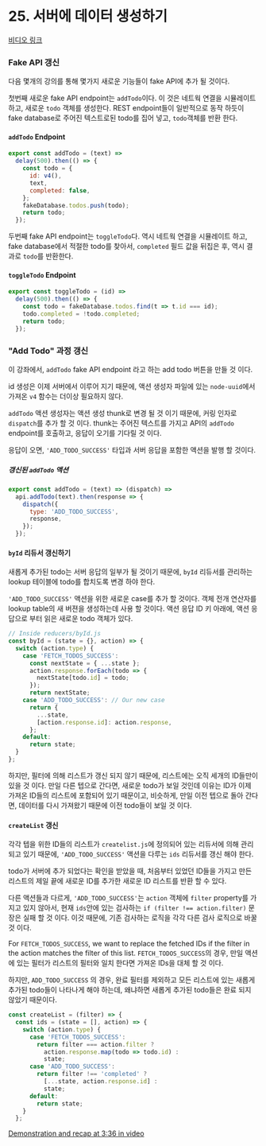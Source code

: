 # 25. 서버에 데이터 생성하기
[비디오 링크](https://egghead.io/lessons/javascript-redux-creating-data-on-the-server)

### Fake API 갱신

다음 몇개의 강의를 통해 몇가지 새로운 기능들이 fake API에 추가 될 것이다.

첫번째 새로운 fake API endpoint는 `addTodo`이다. 이 것은 네트웍 연결을 시뮬레이트 하고, 새로운 `todo` 객체를 생성한다. REST endpoint들이 일반적으로 동작 하듯이 fake database로 주어진 텍스트로된 todo를 집어 넣고, `todo`객체를 반환 한다.

#### `addTodo` Endpoint
```javascript
export const addTodo = (text) =>
  delay(500).then(() => {
    const todo = {
      id: v4(),
      text,
      completed: false,
    };
    fakeDatabase.todos.push(todo);
    return todo;
  });
```

두번째 fake API endpoint는 `toggleTodo`다. 역시 네트웍 연결을 시뮬레이트 하고, fake database에서 적절한 todo를 찾아서, `completed` 필드 값을 뒤집은 후, 역시 결과로 `todo`를 반환한다.

#### `toggleTodo` Endpoint
```javascript
export const toggleTodo = (id) =>
  delay(500).then(() => {
    const todo = fakeDatabase.todos.find(t => t.id === id);
    todo.completed = !todo.completed;
    return todo;
  });
```

### "Add Todo" 과정 갱신

이 강좌에서, `addTodo` fake API endpoint 라고 하는 add todo 버튼을 만들 것 이다.

id 생성은 이제 서버에서 이루어 지기 때문에, 액션 생성자 파일에 있는 `node-uuid`에서 가져온 `v4` 함수는 더이상 필요하지 않다.

`addTodo` 액션 생성자는 액션 생성 thunk로 변경 될 것 이기 때문에, 커링 인자로 `dispatch`를 추가 할 것 이다. thunk는 주어진 텍스트를 가지고 API의 `addTodo` endpoint를 호출하고, 응답이 오기를 기다릴 것 이다.

응답이 오면, `'ADD_TODO_SUCCESS'` 타입과 서버 응답을 포함한 액션을 발행 할 것이다.

##### 갱신된 `addTodo` 액션
```javascript
export const addTodo = (text) => (dispatch) =>
  api.addTodo(text).then(response => {
    dispatch({
      type: 'ADD_TODO_SUCCESS',
      response,
    });
  });
```

#### `byId` 리듀서 갱신하기

새롭게 추가된 todo는 서버 응답의 일부가 될 것이기 때문에, `byId` 리듀서를 관리하는 lookup 테이블에 todo를 합치도록 변경 하야 한다.

`'ADD_TODO_SUCCESS'` 액션을 위한 새로운 case를 추가 할 것이다. 객체 전개 연산자를 lookup table의 새 버젼을 생성하는데 사용 할 것이다. 액션 응답 ID 키 아래에, 액션 응답으로 부터 읽은 새로운 todo 객체가 있다.

```javascript
// Inside reducers/byId.js
const byId = (state = {}, action) => {
  switch (action.type) {
    case 'FETCH_TODOS_SUCCESS':
      const nextState = { ...state };
      action.response.forEach(todo => {
        nextState[todo.id] = todo;
      });
      return nextState;
    case 'ADD_TODO_SUCCESS': // Our new case
      return {
        ...state,
        [action.response.id]: action.response,
      };
    default:
      return state;
  }
};
```

하지만, 필터에 의해 리스트가 갱신 되지 않기 때문에, 리스트에는 오직 세개의 ID들만이 있을 것 이다. 만일 다른 텝으로 간다면, 새로운 todo가 보일 것인데 이유는 ID가 이제 가져온 ID들의 리스트에 포함되어 있기 때문이고, 비슷하게, 만일 이전 텝으로 돌아 간다면, 데이터를 다시 가져왔기 때문에 이전 todo들이 보일 것 이다.

#### `createList` 갱신

각각 텝을 위한 ID들의 리스트가 `createlist.js`에 정의되어 있는 리듀서에 의해 관리되고 있기 때문에, `'ADD_TODO_SUCCESS'` 액션을 다루는 `ids` 리듀서를 갱신 해야 한다.

todo가 서버에 추가 되었다는 확인을 받았을 때, 처음부터 있었던 ID들을 가지고 만든 리스트의 제일 끝에 새로운 ID를 추가한 새로운 ID 리스트를 반환 할 수 있다.

다른 액션들과 다르게, `'ADD_TODO_SUCCESS'`는 `action` 객체에 `filter` property를 가지고 있지 않아서, 현재 `ids`안에 있는 검사하는 `if (filter !== action.filter)` 문장은 실패 할 것 이다. 이것 때문에, 기존 검사하는 로직을 각각 다른 검사 로직으로 바꿀 것 이다.

For `FETCH_TODOS_SUCCESS`, we want to replace the fetched IDs if the filter in the action matches the filter of this list.
`FETCH_TODOS_SUCCESS`의 경우, 만일 액션에 있는 필터가 리스트의 필터와 일치 한다면 가져온 IDs을 대체 할 것 이다.

하지만, `ADD_TODO_SUCCESS` 의 경우, 완료 필터를 제외하고 모든 리스트에 있는 새롭게 추가된 todo들이 나타나게 해야 하는데, 왜냐하면 새롭게 추가된 todo들은 완료 되지 않았기 때문이다.

```javascript
const createList = (filter) => {
  const ids = (state = [], action) => {
    switch (action.type) {
      case 'FETCH_TODOS_SUCCESS':
        return filter === action.filter ?
          action.response.map(todo => todo.id) :
          state;
      case 'ADD_TODO_SUCCESS':
        return filter !== 'completed' ?
          [...state, action.response.id] :
          state;
      default:
        return state;
    }
  };
```

[Demonstration and recap at 3:36 in video](https://egghead.io/lessons/javascript-redux-creating-data-on-the-server)

